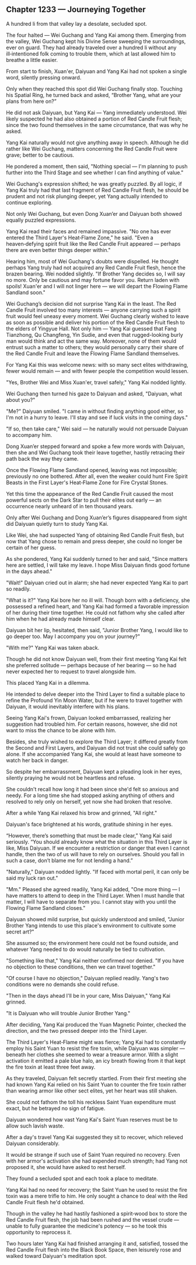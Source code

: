## Chapter 1233 — Journeying Together

A hundred li from that valley lay a desolate, secluded spot.

The four halted — Wei Guchang and Yang Kai among them. Emerging from the valley, Wei Guchang kept his Divine Sense sweeping the surroundings, ever on guard. They had already traveled over a hundred li without any ill‑intentioned folk coming to trouble them, which at last allowed him to breathe a little easier.

From start to finish, Xuan'er, Daiyuan and Yang Kai had not spoken a single word, silently pressing onward.

Only when they reached this spot did Wei Guchang finally stop. Touching his Spatial Ring, he turned back and asked, “Brother Yang, what are your plans from here on?”

He did not ask Daiyuan, but Yang Kai — Yang immediately understood. Wei likely suspected he had also obtained a portion of Red Candle Fruit flesh; since the two found themselves in the same circumstance, that was why he asked.

Yang Kai naturally would not give anything away in speech. Although he did rather like Wei Guchang, matters concerning the Red Candle Fruit were grave; better to be cautious.

He pondered a moment, then said, "Nothing special — I'm planning to push further into the Third Stage and see whether I can find anything of value."

Wei Guchang's expression shifted; he was greatly puzzled. By all logic, if Yang Kai truly had that last fragment of Red Candle Fruit flesh, he should be prudent and not risk plunging deeper, yet Yang actually intended to continue exploring.

Not only Wei Guchang, but even Dong Xuan’er and Daiyuan both showed equally puzzled expressions.

Yang Kai read their faces and remained impassive. "No one has ever entered the Third Layer's Heat‑Flame Zone," he said. "Even a heaven‑defying spirit fruit like the Red Candle Fruit appeared — perhaps there are even better things deeper within."

Hearing him, most of Wei Guchang's doubts were dispelled. He thought perhaps Yang truly had not acquired any Red Candle Fruit flesh, hence the brazen bearing. Wei nodded slightly. "If Brother Yang decides so, I will say no more. Only be cautious and may fortune favor you. Return laden with spoils! Xuan'er and I will not linger here — we will depart the Flowing Flame Sandland soon."

Wei Guchang’s decision did not surprise Yang Kai in the least. The Red Candle Fruit involved too many interests — anyone carrying such a spirit fruit would feel uneasy every moment. Wei Guchang clearly wished to leave as soon as possible and deliver his portion of the Red Candle Fruit flesh to the elders of Yingyue Hall. Not only him — Yang Kai guessed that Fang Tianzhong, Qu Changfeng, Yin Sudie, and even that rugged-looking burly man would think and act the same way. Moreover, none of them would entrust such a matter to others; they would personally carry their share of the Red Candle Fruit and leave the Flowing Flame Sandland themselves.

For Yang Kai this was welcome news: with so many sect elites withdrawing, fewer would remain — and with fewer people the competition would lessen.

"Yes, Brother Wei and Miss Xuan'er, travel safely," Yang Kai nodded lightly.

Wei Guchang then turned his gaze to Daiyuan and asked, "Daiyuan, what about you?"

"Me?" Daiyuan smiled. "I came in without finding anything good either, so I'm not in a hurry to leave. I'll stay and see if luck visits in the coming days."

"If so, then take care," Wei said — he naturally would not persuade Daiyuan to accompany him.

Dong Xuan’er stepped forward and spoke a few more words with Daiyuan, then she and Wei Guchang took their leave together, hastily retracing their path back the way they came.

Once the Flowing Flame Sandland opened, leaving was not impossible; previously no one bothered. After all, even the weaker could hunt Fire Spirit Beasts in the First Layer's Heat‑Flame Zone for Fire Crystal Stones.

Yet this time the appearance of the Red Candle Fruit caused the most powerful sects on the Dark Star to pull their elites out early — an occurrence nearly unheard of in ten thousand years.

Only after Wei Guchang and Dong Xuan’er’s figures disappeared from sight did Daiyuan quietly turn to study Yang Kai.

Like Wei, she had suspected Yang of obtaining Red Candle Fruit flesh, but now that Yang chose to remain and press deeper, she could no longer be certain of her guess.

As she pondered, Yang Kai suddenly turned to her and said, "Since matters here are settled, I will take my leave. I hope Miss Daiyuan finds good fortune in the days ahead."

"Wait!" Daiyuan cried out in alarm; she had never expected Yang Kai to part so readily.

"What is it?" Yang Kai bore her no ill will. Though born with a deficiency, she possessed a refined heart, and Yang Kai had formed a favorable impression of her during their time together. He could not fathom why she called after him when he had already made himself clear.

Daiyuan bit her lip, hesitated, then said, "Junior Brother Yang, I would like to go deeper too. May I accompany you on your journey?"

"With me?" Yang Kai was taken aback.

Though he did not know Daiyuan well, from their first meeting Yang Kai felt she preferred solitude — perhaps because of her bearing — so he had never expected her to request to travel alongside him.

This placed Yang Kai in a dilemma.

He intended to delve deeper into the Third Layer to find a suitable place to refine the Profound Yin Moon Water, but if he were to travel together with Daiyuan, it would inevitably interfere with his plans.

Seeing Yang Kai's frown, Daiyuan looked embarrassed, realizing her suggestion had troubled him. For certain reasons, however, she did not want to miss the chance to be alone with him.

Besides, she truly wished to explore the Third Layer; it differed greatly from the Second and First Layers, and Daiyuan did not trust she could safely go alone. If she accompanied Yang Kai, she would at least have someone to watch her back in danger.

So despite her embarrassment, Daiyuan kept a pleading look in her eyes, silently praying he would not be heartless and refuse.

She couldn't recall how long it had been since she'd felt so anxious and needy. For a long time she had stopped asking anything of others and resolved to rely only on herself, yet now she had broken that resolve.

After a while Yang Kai relaxed his brow and grinned, "All right."

Daiyuan's face brightened at his words, gratitude shining in her eyes.

“However, there’s something that must be made clear,” Yang Kai said seriously. “You should already know what the situation in this Third Layer is like, Miss Daiyuan. If we encounter a restriction or danger that even I cannot handle, then the two of us will have to rely on ourselves. Should you fall in such a case, don’t blame me for not lending a hand.”

"Naturally," Daiyuan nodded lightly. "If faced with mortal peril, it can only be said my luck ran out."

"Mm." Pleased she agreed readily, Yang Kai added, "One more thing — I have matters to attend to deep in the Third Layer. When I must handle that matter, I will have to separate from you. I cannot stay with you until the Flowing Flame Sandland closes."

Daiyuan showed mild surprise, but quickly understood and smiled, "Junior Brother Yang intends to use this place's environment to cultivate some secret art?"

She assumed so; the environment here could not be found outside, and whatever Yang needed to do would naturally be tied to cultivation.

"Something like that," Yang Kai neither confirmed nor denied. "If you have no objection to these conditions, then we can travel together."

"Of course I have no objection," Daiyuan replied readily. Yang's two conditions were no demands she could refuse.

"Then in the days ahead I'll be in your care, Miss Daiyuan," Yang Kai grinned.

"It is Daiyuan who will trouble Junior Brother Yang."

After deciding, Yang Kai produced the Yuan Magnetic Pointer, checked the direction, and the two pressed deeper into the Third Layer.

The Third Layer's Heat‑Flame might was fierce; Yang Kai had to constantly employ his Saint Yuan to resist the fire toxin, while Daiyuan was simpler — beneath her clothes she seemed to wear a treasure armor. With a slight activation it emitted a pale blue halo, an icy breath flowing from it that kept the fire toxin at least three feet away.

As they traveled, Daiyuan felt secretly startled. From their first meeting she had known Yang Kai relied on his Saint Yuan to counter the fire toxin rather than wearing armor like other sect elites, yet her heart was still shaken.

She could not fathom the toll his reckless Saint Yuan expenditure must exact, but he betrayed no sign of fatigue.

Daiyuan wondered how vast Yang Kai's Saint Yuan reserves must be to allow such lavish waste.

After a day's travel Yang Kai suggested they sit to recover, which relieved Daiyuan considerably.

It would be strange if such use of Saint Yuan required no recovery. Even with her armor's activation she had expended much strength; had Yang not proposed it, she would have asked to rest herself.

They found a secluded spot and each took a place to meditate.

Yang Kai had no need for recovery; the Saint Yuan he used to resist the fire toxin was a mere trifle to him. He only sought a chance to deal with the Red Candle Fruit flesh he'd obtained.

Though in the valley he had hastily fashioned a spirit‑wood box to store the Red Candle Fruit flesh, the job had been rushed and the vessel crude — unable to fully guarantee the medicine's potency — so he took this opportunity to reprocess it.

Two hours later Yang Kai had finished arranging it and, satisfied, tossed the Red Candle Fruit flesh into the Black Book Space, then leisurely rose and walked toward Daiyuan's meditation spot.